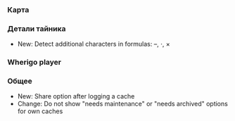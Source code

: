 
### Карта

### Детали тайника
- New: Detect additional characters in formulas: –, ⋅, ×

### Wherigo player

### Общее
- New: Share option after logging a cache
- Change: Do not show "needs maintenance" or "needs archived" options for own caches

